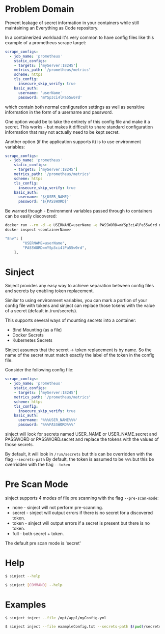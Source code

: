 # Problem Domain
Prevent leakage of secret information in your containers while still maintaining an Everything as Code repository.

In a containerized workload it's very common to have config files like this example of a prometheus scrape target:
```yaml
scrape_configs:
  - job_name: 'prometheus'
    static_configs:
    - targets: ['myServer:18245']
    metrics_path: '/prometheus/metrics'
    scheme: https
    tls_config:
      insecure_skip_verify: true
    basic_auth:
      username: 'userName'
      password: 'mYSp3ci4lPa55w0rd'
```
which contain both normal configuration settings as well as sensitive information in the form of a username and password.

One option would be to take the entirety of this config file and make it a secret.  This works - but makes it difficult to share standard configuration information that may not actually need to be kept secret.

Another option (if the application supports it) is to use environment variables:
```yaml
scrape_configs:
  - job_name: 'prometheus'
    static_configs:
    - targets: ['myServer:18245']
    metrics_path: '/prometheus/metrics'
    scheme: https
    tls_config:
      insecure_skip_verify: true
    basic_auth:
      username: '${USER_NAME}'
      password: '${PASSWORD}'
```

Be warned though - Environment variables passed through to containers can be easily discovered:
```bash
docker run --rm -d -e USERNAME=userName -e PASSWORD=mYSp3ci4lPa55w0rd nginx
docker inspect <containerName>

"Env": [
        "USERNAME=userName",
        "PASSWORD=mYSp3ci4lPa55w0rd",
    ],
```

# Sinject
Sinject provides any easy way to achieve separation between config files and secrets by enabling token replacement.

Similar to using environment variables, you can mark a portion of your config file with tokens and sinject can replace those tokens with the value of a secret (default in /run/secrets).

This supports several ways of mounting secrets into a container:
* Bind Mounting (as a file)
* Docker Secrets
* Kubernetes Secrets

Sinject assumes that the secret -> token replacement is by name.  So the name of the secret must match exactly the label of the token in the config file.

Consider the following config file:
```yaml
scrape_configs:
  - job_name: 'prometheus'
    static_configs:
    - targets: ['myServer:18245']
    metrics_path: '/prometheus/metrics'
    scheme: https
    tls_config:
      insecure_skip_verify: true
    basic_auth:
      username: '%%%USER_NAME%%%'
      password: '%%%PASSWORD%%%'
```

sinject will look for secrets named USER_NAME or USER_NAME.secret and PASSWORD or PASSWORD.secret and replace the tokens with the values of those secrets.

By default, it will look in `/run/secrets` but this can be overridden with the flag `--secrets-path`
By default, the token is assumed to be `%%%` but this be overridden with the flag `--token`

# Pre Scan Mode
sinject supports 4 modes of file pre scanning with the flag `--pre-scan-mode`:
* none - sinject will not perform pre-scanning.
* secret - sinject will output errors if there is no secret for a discovered token.
* token - sinject will output errors if a secret is present but there is no token.
* full - both secret + token.

The default pre scan mode is 'secret'

# Help
```bash
$ sinject --help

$ sinject [COMMAND] --help
```

# Examples
```bash
$ sinject inject --file /opt/app1/myConfig.yml

$ sinject inject --file exampleConfig.txt --secrets-path $(pwd)/secrets --pre-scan-mode none
```